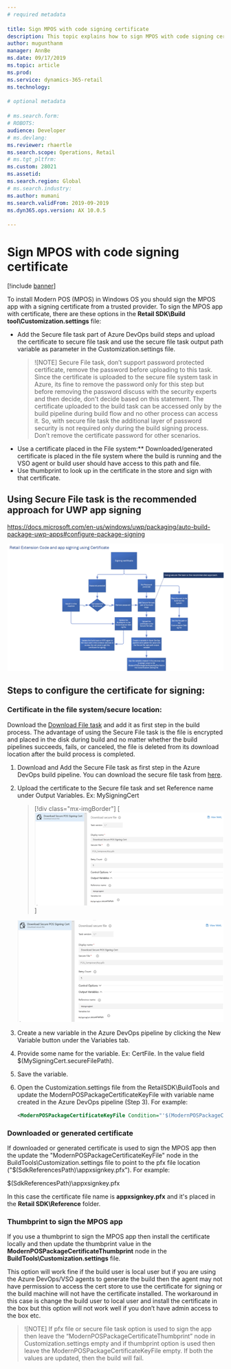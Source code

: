 ```yaml
---
# required metadata

title: Sign MPOS with code signing certificate
description: This topic explains how to sign MPOS with code signing certificate.
author: mugunthanm
manager: AnnBe
ms.date: 09/17/2019
ms.topic: article
ms.prod: 
ms.service: dynamics-365-retail
ms.technology: 

# optional metadata

# ms.search.form: 
# ROBOTS: 
audience: Developer
# ms.devlang: 
ms.reviewer: rhaertle
ms.search.scope: Operations, Retail
# ms.tgt_pltfrm: 
ms.custom: 28021
ms.assetid: 
ms.search.region: Global
# ms.search.industry: 
ms.author: mumani
ms.search.validFrom: 2019-09-2019
ms.dyn365.ops.version: AX 10.0.5

---
```


# Sign MPOS with code signing certificate

[!include [banner](../includes/banner.md)]

To install Modern POS (MPOS) in Windows OS you should sign the MPOS app with a signing certificate from a trusted provider. To sign the MPOS app with certificate, there are these options in the **Retail SDK\\Build tool\\Customization.settings** file:

- Add the Secure file task part of Azure DevOps build steps and upload the certificate to secure file task and use the secure file task output path variable as parameter in the Customization.settings file.
    > ![NOTE] 
    > Secure File task, don’t support password protected certificate, remove the password before uploading to this task. Since the certificate is uploaded to the secure file system task in Azure, its fine to remove the password only for this step but before removing the password discuss with the security experts and then decide, don't decide based on this statement. The certificate uploaded to the build task can be accessed only by the build pipeline during build flow and no other process can access it. So, with secure file task the additional layer of password security is not required only during the build signing process. Don’t remove the certificate password for other scenarios.
- Use a certificate placed in the File system:** Downloaded/generated certificate is placed in the file system where the build is running and the VSO agent or build user should have access to this path and file.
- Use thumbprint to look up in the certificate in the store and sign with that certificate.

## Using Secure File task is the recommended approach for UWP app signing

<https://docs.microsoft.com/en-us/windows/uwp/packaging/auto-build-package-uwp-apps#configure-package-signing>

![MPOS app signing flow](media/POSSigningFlow.png)

## Steps to configure the certificate for signing:

### Certificate in the file system/secure location:

Download the [Download File task](https://docs.microsoft.com/en-us/visualstudio/msbuild/downloadfile-task?view=vs-2019) and add it as first step in the build process. The advantage of using the Secure File task is the file is encrypted and placed in the disk during build and no matter whether the build pipelines succeeds, fails, or canceled, the file is deleted from its download location after the build process is completed.

1. Download and Add the Secure File task as first step in the Azure DevOps build pipeline. You can download the secure file task from [here](https://marketplace.visualstudio.com/items?itemName=automagically.DownloadFile).
2. Upload the certificate to the Secure file task and set Reference name under Output Variables. Ex: MySigningCert
    > [!div class="mx-imgBorder"]
    > [![Secure file task](media/SecureFile.png)]

    ![Secure file task](media/SecureFile.png)
3. Create a new variable in the Azure DevOps pipeline by clicking the New Variable button under the Variables tab.
4. Provide some name for the variable. Ex: CertFile. In the value field $(MySigningCert.secureFilePath).
5. Save the variable.
6. Open the Customization.settings file from the RetailSDK\\BuildTools and update the ModernPOSPackageCertificateKeyFile with variable name created in the Azure DevOps pipeline (Step 3). For example:
    ```Xml
    <ModernPOSPackageCertificateKeyFile Condition="'$(ModernPOSPackageCertificateKeyFile)' == ''">$(CertFile</ModernPOSPackageCertificateKeyFile>
    ```

### Downloaded or generated certificate

If downloaded or generated certificate is used to sign the MPOS app then the update the "ModernPOSPackageCertificateKeyFile" node in the BuildTools\\Customization.settings file to point to the pfx file location ("$(SdkReferencesPath)\\appxsignkey.pfx"). For example:

<ModernPOSPackageCertificateKeyFile Condition="'$(ModernPOSPackageCertificateKeyFile)' ==''">$(SdkReferencesPath)\\appxsignkey.pfx</ModernPOSPackageCertificateKeyFile>

In this case the certificate file name is **appxsignkey.pfx** and it's placed in the **Retail SDK\\Reference** folder.

### Thumbprint to sign the MPOS app

If you use a thumbprint to sign the MPOS app then install the certificate locally and then update the thumbprint value in the **ModernPOSPackageCertificateThumbprint** node in the **BuildTools\\Customization.settings** file.

This option will work fine if the build user is local user but if you are using the Azure DevOps/VSO agents to generate the build then the agent may not have permission to access the cert store to use the certificate for signing or the build machine will not have the certificate installed. The workaround in this case is change the build user to local user and install the certificate in the box but this option will not work well if you don’t have admin access to the box etc.

> ![NOTE]
> If pfx file or secure file task option is used to sign the app then leave the “ModernPOSPackageCertificateThumbprint” node in Customization.settings empty and if thumbprint option is used then leave the ModernPOSPackageCertificateKeyFile empty. If both the values are updated, then the build will fail.

